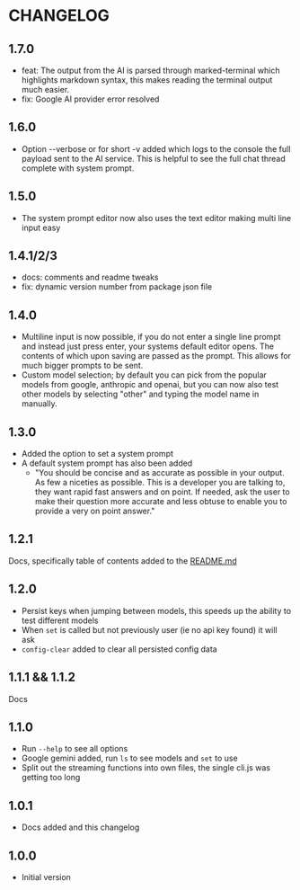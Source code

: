 # CHANGELOG

## 1.7.0

- feat: The output from the AI is parsed through marked-terminal which highlights markdown syntax, this makes reading
  the terminal output much easier.
- fix: Google AI provider error resolved

## 1.6.0

- Option --verbose or for short -v added which logs to the console the full payload sent to the AI service. This is
  helpful to see the full chat thread complete with system prompt.

## 1.5.0

- The system prompt editor now also uses the text editor making multi line input easy

## 1.4.1/2/3

- docs: comments and readme tweaks
- fix: dynamic version number from package json file

## 1.4.0

- Multiline input is now possible, if you do not enter a single line prompt and instead just press enter, your systems
  default editor opens. The contents of which upon saving are passed as the prompt. This allows for much bigger prompts
  to be sent.
- Custom model selection; by default you can pick from the popular models from google, anthropic and openai, but you can
  now also test other models by selecting "other" and typing the model name in manually.

## 1.3.0

- Added the option to set a system prompt
- A default system prompt has also been added
    - "You should be concise and as accurate as possible in your output. As few a niceties as possible. This is a
      developer you are talking to, they want rapid fast answers and on point. If needed, ask the user to make their
      question more accurate and less obtuse to enable you to provide a very on point answer."

## 1.2.1

Docs, specifically table of contents added to the [README.md](./README.md)

## 1.2.0

- Persist keys when jumping between models, this speeds up the ability to test different models
- When `set` is called but not previously user (ie no api key found) it will ask
- `config-clear` added to clear all persisted config data

## 1.1.1 && 1.1.2

Docs

## 1.1.0

- Run `--help` to see all options
- Google gemini added, run `ls` to see models and `set` to use
- Split out the streaming functions into own files, the single cli.js was getting too long

## 1.0.1

- Docs added and this changelog

## 1.0.0

- Initial version

